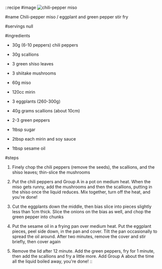 ::recipe
#image
![chili-pepper miso](/img/vol12/chili_pepper_miso.jpg)

#name
Chili-pepper miso / eggplant and green pepper stir fry

#servings
null

#ingredients
- 30g (6-10 peppers) chili peppers
- 30g scallions
- 3 green shiso leaves
- 3 shiitake mushrooms

- 60g miso
- 120cc mirin

- 3 eggplants (260-300g)
- 40g grams scallions (about 10cm)
- 2-3 green peppers

- 1tbsp sugar
- 2tbsp each mirin and soy sauce
- 1tbsp sesame oil

#steps
1. Finely chop the chili peppers (remove the seeds), the scallions, and the shiso leaves; thin-slice the mushrooms

2. Put the chili peppers and Group A in a pot on medium heat. When the miso gets runny, add the mushrooms and then the scallions, putting in the shiso once the liquid reduces. Mix together, turn off the heat, and you're done!

3. Cut the eggplants down the middle, then bias slice into pieces slightly less than 1cm thick. Slice the onions on the bias as well, and chop the green pepper into chunks

4. Put the sesame oil in a frying pan over medium heat. Put the eggplant pieces, peel side down, in the pan and cover. Tilt the pan occasionally to spread the oil around. After two minutes, remove the cover and stir briefly, then cover again

5. Remove the lid after 12 minute. Add the green peppers, fry for 1 minute, then add the scallions and fry a little more. Add Group A about the time all the liquid boiled away, you're done!
::